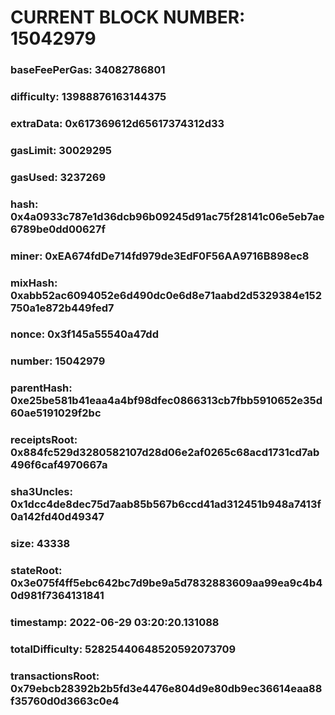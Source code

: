 # CURRENT BLOCK NUMBER: 15042979

### baseFeePerGas: 34082786801
### difficulty: 13988876163144375
### extraData: 0x617369612d65617374312d33
### gasLimit: 30029295
### gasUsed: 3237269
### hash: 0x4a0933c787e1d36dcb96b09245d91ac75f28141c06e5eb7ae6789be0dd00627f
### miner: 0xEA674fdDe714fd979de3EdF0F56AA9716B898ec8
### mixHash: 0xabb52ac6094052e6d490dc0e6d8e71aabd2d5329384e152750a1e872b449fed7
### nonce: 0x3f145a55540a47dd
### number: 15042979
### parentHash: 0xe25be581b41eaa4a4bf98dfec0866313cb7fbb5910652e35d60ae5191029f2bc
### receiptsRoot: 0x884fc529d3280582107d28d06e2af0265c68acd1731cd7ab496f6caf4970667a
### sha3Uncles: 0x1dcc4de8dec75d7aab85b567b6ccd41ad312451b948a7413f0a142fd40d49347
### size: 43338
### stateRoot: 0x3e075f4ff5ebc642bc7d9be9a5d7832883609aa99ea9c4b40d981f7364131841
### timestamp: 2022-06-29 03:20:20.131088
### totalDifficulty: 52825440648520592073709
### transactionsRoot: 0x79ebcb28392b2b5fd3e4476e804d9e80db9ec36614eaa88f35760d0d3663c0e4
